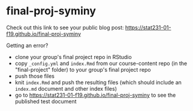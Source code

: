 # final-proj-syminy

Check out this link to see your public blog post: https://stat231-01-f19.github.io/final-proj-syminy

Getting an error?

- clone your group's final project repo in RStudio
- copy `_config.yml` and `index.Rmd` from our course-content repo (in the "final-project" folder) to your group's final project repo 
- push those files 
- knit `index.Rmd` and push the resulting files (which should include an `index.md` document and other index files)
- go to  https://stat231-01-f19.github.io/final-proj-syminy to see the published test document
